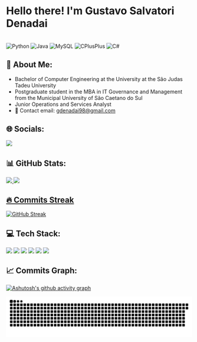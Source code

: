 # Hello there! I'm Gustavo Salvatori Denadai
<div>

<div style="display: inline_block"><br>
<img src="https://cdn.jsdelivr.net/gh/devicons/devicon@latest/icons/python/python-original-wordmark.svg" height="60" alt="Python">
<img src="https://cdn.jsdelivr.net/gh/devicons/devicon@latest/icons/java/java-original-wordmark.svg" height="60" alt="Java">
<img src="https://cdn.jsdelivr.net/gh/devicons/devicon@latest/icons/mysql/mysql-original-wordmark.svg" height="60" alt="MySQL">
<img src="https://cdn.jsdelivr.net/gh/devicons/devicon@latest/icons/cplusplus/cplusplus-original.svg" height="60" alt="CPlusPlus">
<img src="https://cdn.jsdelivr.net/gh/devicons/devicon@latest/icons/csharp/csharp-original.svg" height="60" alt="C#">
      
</div>

## 💫 About Me:
- Bachelor of Computer Engineering at the University at the São Judas Tadeu University
- Postgraduate student in the MBA in IT Governance and Management from the Municipal University of São Caetano do Sul
- Junior Operations and Services Analyst
- 📧 Contact email: gdenadai98@gmail.com

## 🌐 Socials:
<div>
<a href="https://www.linkedin.com/in/gustavo-s-b99278191/" target="_blank"><img src="https://img.shields.io/badge/LinkedIn-0A66C2?style=for-the-badge&logo=linkedin&logoColor=white"></a>

</div>

## 📊 GitHub Stats:
<div>
  
<a href="https://github.com/Salva2022">
<img height="180em" src="https://github-readme-stats.vercel.app/api?username=Salva2022&show_icons=true&theme=slateorange&include_all_commits=true&count_private=true"/>
<img height="180em" src="https://github-readme-stats.vercel.app/api/top-langs/?username=Salva2022&layout=donut&langs_count=10&theme=slateorange"/>

</div>

## 🔥 Commits Streak
<div>

[![GitHub Streak](https://github-readme-streak-stats.herokuapp.com/?user=Salva2022&theme=slateorange)](https://git.io/streak-stats)

</div>

## 💻 Tech Stack:
<div>


  
<img src="https://img.shields.io/badge/Python-3776AB?style=for-the-badge&logo=python&logoColor=white" >
<img src="https://img.shields.io/badge/Java-007396?style=for-the-badge&logo=java&logoColor=white" >
<img src="https://img.shields.io/badge/MySQL-4479A1?style=for-the-badge&logo=mysql&logoColor=white" >
<img src="https://img.shields.io/badge/C%2B%2B-00599C?style=for-the-badge&logo=cplusplus&logoColor=white" >
<img src="https://img.shields.io/badge/C%23-239120?style=for-the-badge&logo=csharp&logoColor=white" >
<img src="https://img.shields.io/badge/HTML-E34F26?style=for-the-badge&logo=html&logoColor=white" >  
 
</div>

## 📈 Commits Graph:

[![Ashutosh's github activity graph](https://github-readme-activity-graph.vercel.app/graph?username=Salva2022&bg_color=322f31&color=f0ac19&line=df9d2a&point=e89b17&area=true&hide_border=true)](https://github.com/ashutosh00710/github-readme-activity-graph)


<picture align="center">
  <source media="(prefers-color-scheme: dark)" srcset="https://raw.githubusercontent.com/Salva2022/Salva2022/output/github-contribution-grid-snake-dark.svg">
  <source media="(prefers-color-scheme: light)" srcset="https://raw.githubusercontent.com/Salva2022/Salva2022/output/github-contribution-grid-snake-dark.svg">
  <img align="center" alt="github contribution grid snake animation" src="https://raw.githubusercontent.com/Salva2022/Salva2022/output/github-contribution-grid-snake.svg">
</picture>
